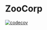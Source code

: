 # ZooCorp

[![codecov](https://codecov.io/gh/NKaty/ZooCorp/branch/master/graph/badge.svg?token=JP38XWU6D3)](https://codecov.io/gh/NKaty/ZooCorp)